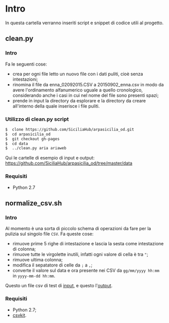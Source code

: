 # Intro
In questa cartella verranno inseriti script e snippet di codice utili al progetto.

## clean.py
### Intro
Fa le seguenti cose:
* crea per ogni file letto un nuovo file con i dati puliti, cioè senza intestazioni;
* rinomina il file da enna_02092015.CSV a 20150902_enna.csv in modo da avere l'ordinamento alfanumerico uguale a quello cronologico, considerando anche i casi in cui nel nome del file sono presenti spazi;
* prende in input la directory da esplorare e la directory da creare all'interno della quale inserisce i file puliti.

### Utilizzo di clean.py script

``` bash
$  clone https://github.com/SiciliaHub/arpasicilia_od.git
$  cd arpasicilia_od
$  git checkout gh-pages
$  cd data
$  ../clean.py aria ariaweb
```
Qui le cartelle di esempio di input e output: https://github.com/SiciliaHub/arpasicilia_od/tree/master/data

### Requisiti
* Python 2.7

## normalize_csv.sh
### Intro
Al momento è una sorta di piccolo schema di operazioni da fare per la pulizia sul singolo file `CSV`. Fa queste cose:
* rimuove prime 5 righe di intestazione e lascia la sesta come intestazione di colonna;
* rimuove tutte le virgolette inutili, infatti ogni valore di cella è tra `"`;
* rimuove ultima colonna;
* modifica il sepatatore di celle da `;` a `,`;
* converte il valore sul data e ora presente nei CSV da `gg/mm/yyyy hh:mm` in `yyyy-mm-dd hh:mm`.

Questo un file csv di test di [input](https://github.com/SiciliaHub/arpasicilia_od/blob/master/script/normalize_csv_testing/input.csv), e questo l'[output](https://github.com/SiciliaHub/arpasicilia_od/blob/master/script/normalize_csv_testing/out_03.csv).

### Requisiti
* Python 2.7;
* [csvkit](https://csvkit.readthedocs.org/).